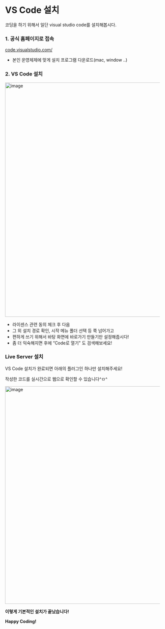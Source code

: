 # VS Code 설치

코딩을 하기 위해서 일단 visual studio code를 설치해봅시다.

### 1. 공식 홈페이지로 접속

[code.visualstudio.com/](https://code.visualstudio.com/)

- 본인 운영체제에 맞게 설치 프로그램 다운로드(mac, window ..)

### 2. VS Code 설치

<img width="760" alt="image" src="https://user-images.githubusercontent.com/84627144/163665457-515345a8-3b59-4cb2-9a8b-264bcaddc72a.png">

- 라이센스 관련 동의 체크 후 다음
- 그 외 설치 경로 확인, 시작 메뉴 폴더 선택 등 쭉 넘어가고
- 편하게 쓰기 위해서 바탕 화면에 바로가기 만들기만 설정해줍시다!
- 좀 더 익숙해지면 후에 “Code로 열기" 도 검색해보세요!

### Live Server 설치

VS Code 설치가 완료되면 아래의 플러그인 하나만 설치해주세요!

작성한 코드를 실시간으로 웹으로 확인할 수 있습니다^ㅁ^

<img width="706" alt="image" src="https://user-images.githubusercontent.com/84627144/163665473-f7ac647b-571b-4893-a800-ed0c1fa21ac5.png">

**이렇게 기본적인 설치가 끝났습니다!**

**Happy Coding!**
